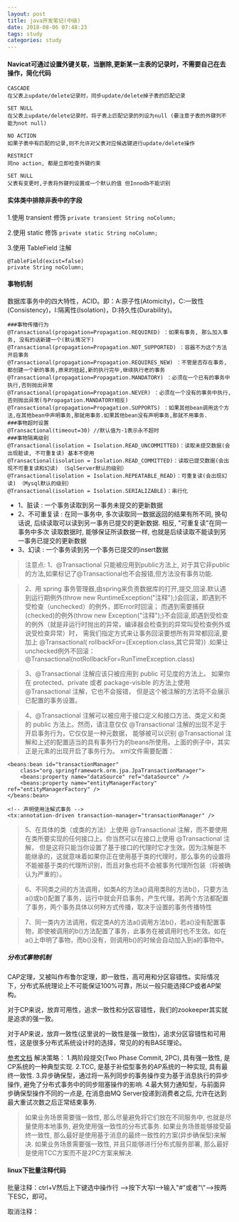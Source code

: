 ```yaml
---
layout: post
title: java开发笔记(中级)
date: 2018-08-06 07:48:23
tags: study
categories: study
---
```


#### Navicat可通过设置外键关联，当删除,更新某一主表的记录时，不需要自己在去操作，简化代码

```
CASCADE
在父表上update/delete记录时，同步update/delete掉子表的匹配记录 

SET NULL
在父表上update/delete记录时，将子表上匹配记录的列设为null (要注意子表的外键列不能为not null)  

NO ACTION
如果子表中有匹配的记录,则不允许对父表对应候选键进行update/delete操作  

RESTRICT
同no action, 都是立即检查外键约束

SET NULL
父表有变更时,子表将外键列设置成一个默认的值 但Innodb不能识别
```

#### 实体类中排除非表中的字段
1.使用 transient 修饰
`private transient String noColumn;`

2.使用 static 修饰
`private static String noColumn;`

3.使用 TableField 注解
```
@TableField(exist=false)
private String noColumn;
```

#### 事物机制
数据库事务中的四大特性，ACID。即：A:原子性(Atomicity)，C:一致性(Consistency)，I:隔离性(Isolation)，D:持久性(Durability)。

```
###事物传播行为
@Transactional(propagation=Propagation.REQUIRED) ：如果有事务, 那么加入事务, 没有的话新建一个(默认情况下)
@Transactional(propagation=Propagation.NOT_SUPPORTED) ：容器不为这个方法开启事务
@Transactional(propagation=Propagation.REQUIRES_NEW) ：不管是否存在事务,都创建一个新的事务,原来的挂起,新的执行完毕,继续执行老的事务
@Transactional(propagation=Propagation.MANDATORY) ：必须在一个已有的事务中执行,否则抛出异常
@Transactional(propagation=Propagation.NEVER) ：必须在一个没有的事务中执行,否则抛出异常(与Propagation.MANDATORY相反)
@Transactional(propagation=Propagation.SUPPORTS) ：如果其他bean调用这个方法,在其他bean中声明事务,那就用事务.如果其他bean没有声明事务,那就不用事务.
###事物超时设置
@Transactional(timeout=30) //默认值为-1表示永不超时
###事物隔离级别
@Transactional(isolation = Isolation.READ_UNCOMMITTED)：读取未提交数据(会出现脏读, 不可重复读) 基本不使用
@Transactional(isolation = Isolation.READ_COMMITTED)：读取已提交数据(会出现不可重复读和幻读) （SqlServer默认的级别）
@Transactional(isolation = Isolation.REPEATABLE_READ)：可重复读(会出现幻读) （Mysql默认的级别）
@Transactional(isolation = Isolation.SERIALIZABLE)：串行化
```
- 1、脏读 : 一个事务读取到另一事务未提交的更新数据  
- 2、不可重复读 : 在同一事务中, 多次读取同一数据返回的结果有所不同, 换句话说, 
后续读取可以读到另一事务已提交的更新数据. 相反, "可重复读"在同一事务中多次
读取数据时, 能够保证所读数据一样, 也就是后续读取不能读到另一事务已提交的更新数据  
- 3、幻读 : 一个事务读到另一个事务已提交的insert数据  

>注意点:
1、@Transactional 只能被应用到public方法上, 对于其它非public的方法,如果标记了@Transactional也不会报错,但方法没有事务功能.

>2、用 spring 事务管理器,由spring来负责数据库的打开,提交,回滚.默认遇到运行期例外(throw new RuntimeException("注释");)会回滚，即遇到不受检查（unchecked）的例外，即Error时回滚；
而遇到需要捕获(checked)的例外(throw new Exception("注释");)不会回滚,即遇到受检查的例外（就是非运行时抛出的异常，编译器会检查到的异常叫受检查例外或说受检查异常）时，
需我们指定方式来让事务回滚要想所有异常都回滚,要加上 @Transactional( rollbackFor={Exception.class,其它异常}) .如果让unchecked例外不回滚： @Transactional(notRollbackFor=RunTimeException.class)

>3、@Transactional 注解应该只被应用到 public 可见度的方法上。 如果你在 protected、private 或者 package-visible 的方法上使用 @Transactional 注解，它也不会报错，
 但是这个被注解的方法将不会展示已配置的事务设置。

>4、@Transactional 注解可以被应用于接口定义和接口方法、类定义和类的 public 方法上。然而，请注意仅仅 @Transactional 注解的出现不足于开启事务行为，它仅仅是一种元数据，
能够被可以识别 @Transactional 注解和上述的配置适当的具有事务行为的beans所使用。上面的例子中，其实正是元素的出现开启了事务行为。
xml文件需要配置：
```
<beans:bean id="transactionManager"  
    class="org.springframework.orm.jpa.JpaTransactionManager">  
    <beans:property name="dataSource" ref="dataSource" />  
    <beans:property name="entityManagerFactory" ref="entityManagerFactory" />  
</beans:bean>
  
<!-- 声明使用注解式事务 -->  
<tx:annotation-driven transaction-manager="transactionManager" /> 
```

>5、在具体的类（或类的方法）上使用 @Transactional 注解，而不要使用在类所要实现的任何接口上。你当然可以在接口上使用 @Transactional 注解，
但是这将只能当你设置了基于接口的代理时它才生效。因为注解是不能继承的，这就意味着如果你正在使用基于类的代理时，那么事务的设置将不能被基于类的代理所识别，而且对象也将不会被事务代理所包装（将被确认为严重的）。

>6、不同类之间的方法调用，如类A的方法a()调用类B的方法b()，只要方法a()或b()配置了事务，运行中就会开启事务，产生代理。若两个方法都配置了事务，两个事务具体以何种方式传播，取决于设置的事务传播特性

>7、同一类内方法调用，假定类A的方法a()调用方法b()，若a()没有配置事物，即使被调用的b()方法配置了事务，此事务在被调用时也不生效。如在a()上申明了事物，而b()没有，则调用b()的时候会自动加入到a的事物中。


##### 分布式事物机制
CAP定理，又被叫作布鲁尔定理，即一致性，高可用和分区容错性。实际情况下，分布式系统理论上不可能保证100%可靠，所以一般只能选择CP或者AP架构。

对于CP来说，放弃可用性，追求一致性和分区容错性，我们的zookeeper其实就是追求的强一致。

对于AP来说，放弃一致性(这里说的一致性是强一致性)，追求分区容错性和可用性，这是很多分布式系统设计时的选择，常见的的有BASE理论。

[参考文档](https://blog.csdn.net/congyihao/article/details/70195154)
解决策略：
1.两阶段提交(Two Phase Commit, 2PC), 具有强一致性, 是CP系统的一种典型实现.
2.TCC, 是基于补偿型事务的AP系统的一种实现, 具有最终一致性.
3.异步确保型，通过将一系列同步的事务操作变为基于消息执行的异步操作, 避免了分布式事务中的同步阻塞操作的影响.
4.最大努力通知型，与前面异步确保型操作不同的一点是, 在消息由MQ Server投递到消费者之后, 允许在达到最大重试次数之后正常结束事务.

>如果业务场景需要强一致性, 那么尽量避免将它们放在不同服务中, 也就是尽量使用本地事务, 避免使用强一致性的分布式事务.
如果业务场景能够接受最终一致性, 那么最好是使用基于消息的最终一致性的方案(异步确保型)来解决.
如果业务场景需要强一致性, 并且只能够进行分布式服务部署, 那么最好是使用TCC方案而不是2PC方案来解决.


#### linux下批量注释代码
批量注释：ctrl+V然后上下键选中操作行 -->按下大写I-->输入"#"或者"\\"-->按两下ESC，即可。

取消注释：
